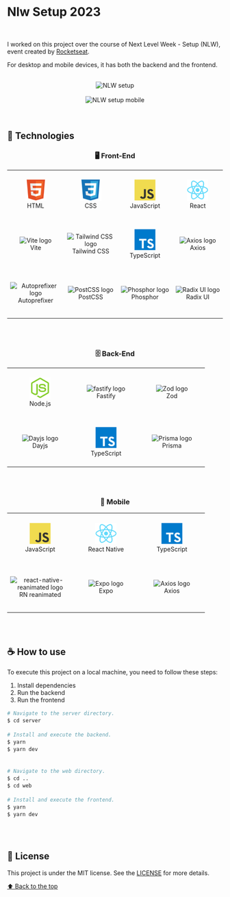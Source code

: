 # Nlw Setup 2023

<br />

I worked on this project over the course of Next Level Week - Setup (NLW), event created by [Rocketseat](https://www.rocketseat.com.br/).

For desktop and mobile devices, it has both the backend and the frontend.

<br />

<div align="center">
  <img src="https://ucarecdn.com/b8e8b9e1-789c-4bec-99ac-9f22f01445ce/63b70dc36ba741628de50f63_aplicacaowebnlwsetup.svg" alt="NLW setup">
</div>

<br />

<div align="center">
  <img src="https://ucarecdn.com/3bc9822c-94a6-41aa-a133-63cebf07f9b2/63b70ea90ae632674c3065fe_aplicacaomobilenlwsetup.svg" alt="NLW setup mobile">
</div>

<br />
<br />

## 🚀 Technologies

<h3 align="center">🖥️ Front-End</h3>

<table align="center">
  <tbody>
    <tr>
      <td align="center" height="110" width="140">
        <img alt="HTML5 logo" src="https://raw.githubusercontent.com/devicons/devicon/master/icons/html5/html5-original.svg" title="HTML5" width="50" />
        <br>
        <span>HTML</span>
      </td>
      <td align="center" height="110" width="140">
        <img alt="CSS3 logo" src="https://raw.githubusercontent.com/devicons/devicon/master/icons/css3/css3-original.svg" title="CSS3" width="50" />
        <br>
        <span>CSS</span>
      </td>
      <td align="center" height="110" width="140">
        <img alt="JavaScript logo" src="https://raw.githubusercontent.com/devicons/devicon/master/icons/javascript/javascript-original.svg" title="JavaScript" width="50" />
        <br>
        <span>JavaScript</span>
      </td>
      <td align="center" height="110" width="140">
        <img alt="React logo" src="https://raw.githubusercontent.com/devicons/devicon/master/icons/react/react-original.svg" title="React" width="50" />
        <br>
        <span>React</span>
      </td>
    </tr>
    <tr>
      <td align="center" height="110" width="140">
        <img alt="Vite logo" src="https://seeklogo.com/images/V/vite-logo-BFD4283991-seeklogo.com.png" title="Vite" width="50" />
        <br>
        <span>Vite</span>
      </td>
      <td align="center" height="110" width="140">
        <img alt="Tailwind CSS logo" src="https://upload.wikimedia.org/wikipedia/commons/thumb/d/d5/Tailwind_CSS_Logo.svg/480px-Tailwind_CSS_Logo.svg.png" title="Tailwind CSS" width="50" />
        <br>
        <span>Tailwind CSS</span>
      </td>
      <td align="center" height="110" width="140">
        <img alt="TypeScript logo" src="https://raw.githubusercontent.com/devicons/devicon/master/icons/typescript/typescript-original.svg" title="TypeScript" width="50" />
        <br>
        <span>TypeScript</span>
      </td>
      <td align="center" height="110" width="140">
        <img alt="Axios logo" src="https://avatars.githubusercontent.com/u/32372333?v=4&s=400" title="Axios" width="50" />
        <br>
        <span>Axios</span>
      </td>
    </tr>
    <tr>
      <td align="center" height="110" width="140">
        <img alt="Autoprefixer logo" height="45" src="https://www.pngkey.com/png/full/952-9528805_autoprefixer-vector-css-autoprefixer.png" title="Autoprefixer" width="60" />
        <br>
        <span>Autoprefixer</span>
      </td>
      <td align="center" height="110" width="140">
        <img alt="PostCSS logo" src="https://upload.wikimedia.org/wikipedia/commons/thumb/b/bc/PostCSS_Logo.svg/790px-PostCSS_Logo.svg.png" title="PostCSS" width="50" />
        <br>
        <span>PostCSS</span>
      </td>
      <td align="center" height="110" width="140">
        <img alt="Phosphor logo" src="https://raw.githubusercontent.com/phosphor-icons/phosphor-react/HEAD/meta/phosphor-mark-tight-yellow.png" title="Phosphor" width="50" />
        <br>
        <span>Phosphor</span>
      </td>
      <td align="center" height="110" width="140">
        <img alt="Radix UI logo" src="https://pbs.twimg.com/profile_images/1337055608613253126/r_eiMp2H_400x400.png" title="radix UI" width="50" />
        <br>
        <span>Radix UI</span>
      </td>
    </tr>
  </tbody>
</table>

<br />
<br />

<h3 align="center">🗄️ Back-End</h3>

<table align="center">
  <tbody>
    <tr>
      <td align="center" height="110" width="140">
        <img alt="Node.js logo" src="https://raw.githubusercontent.com/devicons/devicon/master/icons/nodejs/nodejs-original.svg" title="Node.js" width="50" />
        <br>
        <span>Node.js</span>
      </td>
      <td align="center" height="110" width="140">
        <img alt="fastify logo" src="https://www.svgrepo.com/show/306030/fastify.svg" width="50" />
        <br>
        <span>Fastify</span>
      </td>
      <td align="center" height="110" width="140">
        <img alt="Zod logo" src="https://ucarecdn.com/97ea8a95-2338-4c25-97d2-a1d5c909ab1b/Screenshotfrom20230123201200.png" title="Zod" width="50" />
        <br>
        <span>Zod</span>
      </td>
    </tr>
    <tr >
      <td align="center" height="110" width="140">
        <img alt="Dayjs logo" src="https://ucarecdn.com/c52047e9-fc70-4425-ae1f-9cf34a39e901/download.png" title="Dayjs" width="50" />
        <br>
        <span>Dayjs</span>
      </td>
      <td align="center" height="110" width="140">
        <img alt="TypeScript logo" src="https://raw.githubusercontent.com/devicons/devicon/master/icons/typescript/typescript-original.svg" title="TypeScript" width="50" />
        <br>
        <span>TypeScript</span>
      </td>
      <td align="center" height="110" width="140">
        <img alt="Prisma logo" src="https://cdn.icon-icons.com/icons2/2107/PNG/512/file_type_light_prisma_icon_130444.png" title="Prisma" width="50" />
        <br>
        <span>Prisma</span>
      </td>
    </tr>
  </tbody>
</table>

<br />
<br />

<h3 align="center">📱 Mobile</h3>

<table align="center">
  <tbody>
    <tr>
      <td align="center" height="110" width="140">
        <img alt="JavaScript logo" src="https://raw.githubusercontent.com/devicons/devicon/master/icons/javascript/javascript-original.svg" title="JavaScript" width="50" />
        <br>
        <span>JavaScript</span>
      </td>
      <td align="center" height="110" width="140">
        <img alt="React Native logo" src="https://raw.githubusercontent.com/devicons/devicon/master/icons/react/react-original.svg" title="React Native" width="50" />
        <br>
        <span>React Native</span>
      </td>
      <td align="center" height="110" width="140">
        <img alt="TypeScript logo" src="https://raw.githubusercontent.com/devicons/devicon/master/icons/typescript/typescript-original.svg" title="TypeScript" width="50" />
        <br>
        <span>TypeScript</span>
      </td>
    </tr>
    <tr>
      <td align="center" height="110" width="140">
        <img alt="react-native-reanimated logo" src="https://ucarecdn.com/5df3398e-7c91-481d-8722-5cf443bd72af/swmreactnativereanimatedillukon06.svg" title="Phosphor" width="50" />
        <br>
        <span>RN reanimated</span>
      </td>
      <td align="center" height="110" width="140">
        <img alt="Expo logo" src="https://logos-download.com/wp-content/uploads/2021/01/Expo_Logo-420x372.png" title="Expo" width="50" />
        <br>
        <span>Expo</span>
      </td>
      <td align="center" height="110" width="140">
        <img alt="Axios logo" src="https://avatars.githubusercontent.com/u/32372333?v=4&s=400" title="Axios" width="50" />
        <br>
        <span>Axios</span>
      </td>
    </tr>
  </tbody>
</table>

<br />
<br />

## ☕ How to use

To execute this project on a local machine, you need to follow these steps:

1. Install dependencies
2. Run the backend
3. Run the frontend

```bash
# Navigate to the server directory.
$ cd server

# Install and execute the backend.
$ yarn
$ yarn dev


# Navigate to the web directory.
$ cd ..
$ cd web

# Install and execute the frontend.
$ yarn
$ yarn dev

```

<br/>
<br/>

## 📝 License

This project is under the MIT license. See the [LICENSE](LICENSE.md) for more details.

[⬆ Back to the top](#Nlw-Setup-2023)

<br>

